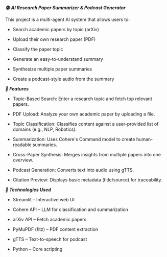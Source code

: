 _**📚 AI Research Paper Summarizer & Podcast Generator**_

This project is a multi-agent AI system that allows users to:

- Search academic papers by topic (arXiv)

- Upload their own research paper (PDF)

- Classify the paper topic

- Generate an easy-to-understand summary

- Synthesize multiple paper summaries

- Create a podcast-style audio from the summary

_**🚀 Features**_

- Topic-Based Search: Enter a research topic and fetch top relevant papers.

- PDF Upload: Analyze your own academic paper by uploading a file.

- Topic Classification: Classifies content against a user-provided list of domains (e.g., NLP, Robotics).

- Summarization: Uses Cohere's Command model to create human-readable summaries.

- Cross-Paper Synthesis: Merges insights from multiple papers into one overview.

- Podcast Generation: Converts text into audio using gTTS.

- Citation Preview: Displays basic metadata (title/source) for traceability.

_**🧠 Technologies Used**_

- Streamlit – Interactive web UI

- Cohere API – LLM for classification and summarization

- arXiv API – Fetch academic papers

- PyMuPDF (fitz) – PDF content extraction

- gTTS – Text-to-speech for podcast

- Python – Core scripting
